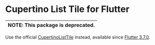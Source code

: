 # Cupertino List Tile for Flutter

| **NOTE:** This package is deprecated. |
| --- |

Use the official [CupertinoListTile](https://api.flutter.dev/flutter/cupertino/CupertinoListTile-class.html) instead, available since [Flutter 3.7.0](https://medium.com/flutter/whats-new-in-flutter-3-7-38cbea71133c).
